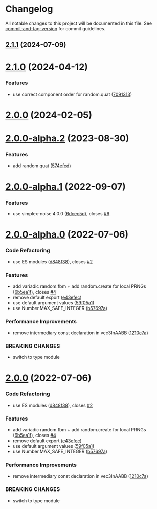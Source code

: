 # Changelog

All notable changes to this project will be documented in this file. See [commit-and-tag-version](https://github.com/absolute-version/commit-and-tag-version) for commit guidelines.

## [2.1.1](https://github.com/pex-gl/pex-random/compare/v2.1.0...v2.1.1) (2024-07-09)



# [2.1.0](https://github.com/pex-gl/pex-random/compare/v2.0.0...v2.1.0) (2024-04-12)


### Features

* use correct component order for random.quat ([7091313](https://github.com/pex-gl/pex-random/commit/7091313fa8f4a6a0ebfb236033b2de11f3904d81))



# [2.0.0](https://github.com/pex-gl/pex-random/compare/v2.0.0-alpha.2...v2.0.0) (2024-02-05)



# [2.0.0-alpha.2](https://github.com/pex-gl/pex-random/compare/v2.0.0-alpha.1...v2.0.0-alpha.2) (2023-08-30)


### Features

* add random quat ([574efcd](https://github.com/pex-gl/pex-random/commit/574efcda418c1692aa3a76544c767805f4299ce9))



# [2.0.0-alpha.1](https://github.com/pex-gl/pex-random/compare/v2.0.0-alpha.0...v2.0.0-alpha.1) (2022-09-07)


### Features

* use simplex-noise 4.0.0 ([6dcec5d](https://github.com/pex-gl/pex-random/commit/6dcec5d3835ef54c67936b41ec1df680d1f011c8)), closes [#6](https://github.com/pex-gl/pex-random/issues/6)



# [2.0.0-alpha.0](https://github.com/pex-gl/pex-random/compare/v1.0.1...v2.0.0-alpha.0) (2022-07-06)


### Code Refactoring

* use ES modules ([d848f38](https://github.com/pex-gl/pex-random/commit/d848f38ef27280f579b0a863df79aac0e4786051)), closes [#2](https://github.com/pex-gl/pex-random/issues/2)


### Features

* add variadic random.fbm + add random.create for local PRNGs ([6b5ea1f](https://github.com/pex-gl/pex-random/commit/6b5ea1fa864cab2a7b9dbe1dedd1e4a9ee9b629c)), closes [#4](https://github.com/pex-gl/pex-random/issues/4)
* remove default export ([e43efec](https://github.com/pex-gl/pex-random/commit/e43efec8c740fb64f7349f4006417c3ec1a82ddb))
* use default argument values ([59f05a1](https://github.com/pex-gl/pex-random/commit/59f05a1ec8c0dab94596766f2be52e39e36b12df))
* use Number.MAX_SAFE_INTEGER ([b57697a](https://github.com/pex-gl/pex-random/commit/b57697a7aaf08680784e78c5c871ecc00cdbd072))


### Performance Improvements

* remove intermediary const declaration in vec3InAABB ([1210c7a](https://github.com/pex-gl/pex-random/commit/1210c7a3f9ff850377b6f46ca86ea0c322a360f5))


### BREAKING CHANGES

* switch to type module



# [2.0.0](https://github.com/pex-gl/pex-random/compare/v1.0.1...v2.0.0) (2022-07-06)


### Code Refactoring

* use ES modules ([d848f38](https://github.com/pex-gl/pex-random/commit/d848f38ef27280f579b0a863df79aac0e4786051)), closes [#2](https://github.com/pex-gl/pex-random/issues/2)


### Features

* add variadic random.fbm + add random.create for local PRNGs ([6b5ea1f](https://github.com/pex-gl/pex-random/commit/6b5ea1fa864cab2a7b9dbe1dedd1e4a9ee9b629c)), closes [#4](https://github.com/pex-gl/pex-random/issues/4)
* remove default export ([e43efec](https://github.com/pex-gl/pex-random/commit/e43efec8c740fb64f7349f4006417c3ec1a82ddb))
* use default argument values ([59f05a1](https://github.com/pex-gl/pex-random/commit/59f05a1ec8c0dab94596766f2be52e39e36b12df))
* use Number.MAX_SAFE_INTEGER ([b57697a](https://github.com/pex-gl/pex-random/commit/b57697a7aaf08680784e78c5c871ecc00cdbd072))


### Performance Improvements

* remove intermediary const declaration in vec3InAABB ([1210c7a](https://github.com/pex-gl/pex-random/commit/1210c7a3f9ff850377b6f46ca86ea0c322a360f5))


### BREAKING CHANGES

* switch to type module
